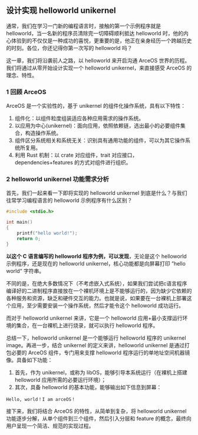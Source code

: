 ## 设计实现 helloworld unikernel

通常，我们在学习一门新的编程语言时，接触的第一个示例程序就是 helloworld，当一名新的程序员清除完一切障碍顺利抵达 helloworld 时，他的内心体验到的不仅仅是一种成功的喜悦，更重要的是，他正在亲身经历一个跨越历史的时刻。各位，你还记得你第一次写的 helloworld 吗？

这一章，我们将沿袭前人之路，以 helloworld 来开启沟通 ArceOS 世界的历程。我们将通过从零开始设计实现一个 helloworld unikernel，来直接感受 ArceOS 的理念、特性。

### 1 回顾 ArceOS

ArceOS 是一个实验性的，基于 unikernel 的组件化操作系统，具有以下特性：

1. 组件化：以组件粒度组装适应各种应用需求的操作系统。
2. 以应用为中心(unikernel)：面向应用，依照依赖链，选出最小的必要组件集合，构造操作系统。
3. 组件区分系统相关和系统无关：识别具有通用功能的组件，可以为其它操作系统所复用。
4. 利用 Rust 机制：以 crate 对应组件，trait 对应接口，dependencies+features 的方式对组件进行组织。

### 2  helloworld unikernel 功能需求分析

首先，我们一起来看一下即将实现的 helloworld unikernel 到底是什么？与我们往常学习编程语言的 helloworld 示例程序有什么区别？

```c
#include <stdio.h>

int main()
{
	printf("hello world!");
    return 0;
}
```

**以这个 C 语言编写的 helloworld 程序为例，可以发现**，无论是这个 helloworld 示例程序，还是现在的 helloworld unikernel，核心功能都是向屏幕打印 ”hello world“ 字符串。

不同的是，在绝大多数情况下（不考虑嵌入式系统），如果我们尝试把c语言程序编译好的二进制程序直接放在一个裸机环境上是不能够运行的，因为缺少它依赖的各种服务和资源，缺乏和硬件交互的能力。也就是说，如果要在一台裸机上部署这个应用，至少需要安装一个操作系统，然后才能令这个 helloworld 成功运行。

而对于 helloworld unikernel 来讲，它是一个 helloworld 应用+最小支撑运行环境的集合，在一台裸机上进行烧录，就可以执行 helloworld 程序。

总结一下，helloworld unikernel 是一个能够运行 helloworld 程序的 unikernel image。再进一步，结合 unikernel 的定义来讲，helloworld unikernel 是通过打包必要的 ArceOS 组件，专门用来支撑 helloworld 程序运行的单地址空间机器镜像。具备如下功能：

1. 首先，作为 unikernel，或称为 libOS，能够引导本系统运行（在裸机上搭建 helloworld 应用所需的必要运行环境）；
2. 其次，具备 helloworld 的基本功能，能够输出如下信息到屏幕：

`Hello, world！I am arceOS！`



接下来，我们将结合 ArceOS 的特性，从简单到复杂，将 helloworld unikernel 功能逐步分解，从单个组件到三个组件，然后引入分层和 feature 的概念，最终向用户呈现一个简洁、规范的实现过程。